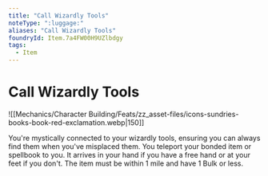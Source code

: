 ```yaml
---
title: "Call Wizardly Tools"
noteType: ":luggage:"
aliases: "Call Wizardly Tools"
foundryId: Item.7a4FW00H9UZlbdgy
tags:
  - Item
---
```


# Call Wizardly Tools
![[Mechanics/Character Building/Feats/zz_asset-files/icons-sundries-books-book-red-exclamation.webp|150]]

You're mystically connected to your wizardly tools, ensuring you can always find them when you've misplaced them. You teleport your bonded item or spellbook to you. It arrives in your hand if you have a free hand or at your feet if you don't. The item must be within 1 mile and have 1 Bulk or less.

